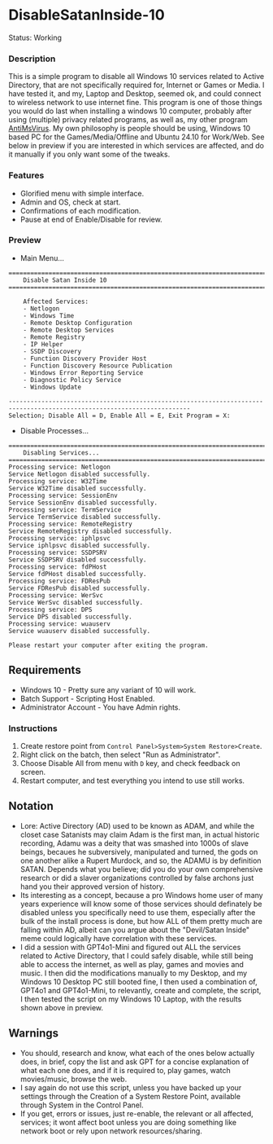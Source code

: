 # DisableSatanInside-10
Status: Working

### Description
This is a simple program to disable all Windows 10 services related to Active Directory, that are not specifically required for, Internet or Games or Media. I have tested it, and my, Laptop and Desktop, seemed ok, and could connect to wireless network to use internet fine. This program is one of those things you would do last when installing a windows 10 computer, probably after using (multiple) privacy related programs, as well as, my other program [AntiMsVirus](https://github.com/wiseman-timelord/AntiMsVirus). My own philosophy is people should be using, Windows 10 based PC for the Games/Media/Offline and Ubuntu 24.10 for Work/Web. See below in preview if you are interested in which services are affected, and do it manually if you only want some of the tweaks.

### Features
- Glorified menu with simple interface.
- Admin and OS, check at start.
- Confirmations of each modification.
- Pause at end of Enable/Disable for review.

### Preview
- Main Menu...
```
========================================================================================================================
    Disable Satan Inside 10
========================================================================================================================

    Affected Services:
    - Netlogon
    - Windows Time
    - Remote Desktop Configuration
    - Remote Desktop Services
    - Remote Registry
    - IP Helper
    - SSDP Discovery
    - Function Discovery Provider Host
    - Function Discovery Resource Publication
    - Windows Error Reporting Service
    - Diagnostic Policy Service
    - Windows Update

------------------------------------------------------------------------------------------------------------------------
Selection; Disable All = D, Enable All = E, Exit Program = X: 
```
- Disable Processes...
```
========================================================================================================================
    Disabling Services...
========================================================================================================================
Processing service: Netlogon
Service Netlogon disabled successfully.
Processing service: W32Time
Service W32Time disabled successfully.
Processing service: SessionEnv
Service SessionEnv disabled successfully.
Processing service: TermService
Service TermService disabled successfully.
Processing service: RemoteRegistry
Service RemoteRegistry disabled successfully.
Processing service: iphlpsvc
Service iphlpsvc disabled successfully.
Processing service: SSDPSRV
Service SSDPSRV disabled successfully.
Processing service: fdPHost
Service fdPHost disabled successfully.
Processing service: FDResPub
Service FDResPub disabled successfully.
Processing service: WerSvc
Service WerSvc disabled successfully.
Processing service: DPS
Service DPS disabled successfully.
Processing service: wuauserv
Service wuauserv disabled successfully.

Please restart your computer after exiting the program.
```

## Requirements
- Windows 10 - Pretty sure any variant of 10 will work.
- Batch Support - Scripting Host Enabled.
- Administrator Account - You have Admin rights.

### Instructions
1. Create restore point from `Control Panel>System>System Restore>Create`.
2. Right click on the batch, then select "Run as Administrator".
3. Choose Disable All from menu with `D` key, and check feedback on screen.
4. Restart computer, and test everything you intend to use still works.

## Notation
- Lore: Active Directory (AD) used to be known as ADAM, and while the closet case Satanists may claim Adam is the first man, in actual historic recording, Adamu was a deity that was smashed into 1000s of slave beings, becaues he subversively, manipulated and turned, the gods on one another alike a Rupert Murdock, and so, the ADAMU is by definition SATAN. Depends what you believe; did you do your own comprehensive research or did a slaver organizations controlled by false archons just hand you their approved version of history.
- Its interesting as a concept, because a pro Windows home user of many years experience will know some of those services should definately be disabled unless you specifically need to use them, especially after the bulk of the install process is done, but how ALL of them pretty much are falling within AD, albeit can you argue about the "Devil/Satan Inside" meme could logically have correlation with these services.
- I did a session with GPT4o1-Mini and figured out ALL the services related to Active Directory, that I could safely disable, while still being able to access the internet, as well as play, games and movies and music. I then did the modifications manually to my Desktop, and my Windows 10 Desktop PC still booted fine, I then used a combination of, GPT4o1 and GPT4o1-Mini, to relevantly, create and complete, the script, I then tested the script on my Windows 10 Laptop, with the results shown above in preview.

## Warnings
- You should, research and know, what each of the ones below actually does, in brief, copy the list and ask GPT for a concise explanation of what each one does, and if it is required to, play games, watch movies/music, browse the web.
- I say again do not use this script, unless you have backed up your settings through the Creation of a System Restore Point, available through System in the Control Panel.  
- If you get, errors or issues, just re-enable, the relevant or all affected, services; it wont affect boot unless you are doing something like network boot or rely upon network resources/sharing.
